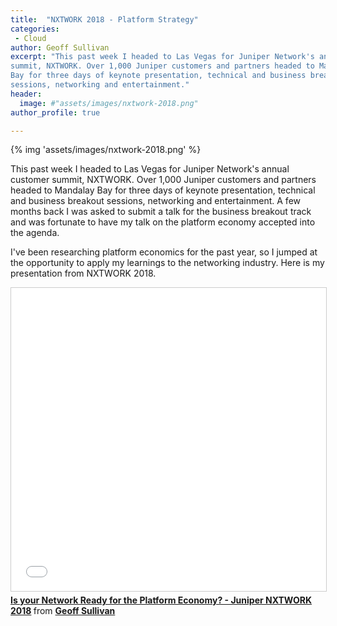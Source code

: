 ```yaml
---
title:  "NXTWORK 2018 - Platform Strategy"
categories:
 - Cloud
author: Geoff Sullivan
excerpt: "This past week I headed to Las Vegas for Juniper Network's annual customer
summit, NXTWORK. Over 1,000 Juniper customers and partners headed to Mandalay
Bay for three days of keynote presentation, technical and business breakout
sessions, networking and entertainment."
header:
  image: #"assets/images/nxtwork-2018.png"
author_profile: true

---
```


{% img 'assets/images/nxtwork-2018.png' %}

This past week I headed to Las Vegas for Juniper Network's annual customer
summit, NXTWORK. Over 1,000 Juniper customers and partners headed to Mandalay
Bay for three days of keynote presentation, technical and business breakout
sessions, networking and entertainment. A few months back I was asked to submit
a talk for the business breakout track and was fortunate to have my talk on the
platform economy accepted into the agenda.

I've been researching platform economics for the past year, so I jumped at the
opportunity to apply my learnings to the networking industry. Here is my
presentation from NXTWORK 2018.

<iframe src="//www.slideshare.net/slideshow/embed_code/key/IFy1MrT1YXyKJu" width="595" height="485" frameborder="0" marginwidth="0" marginheight="0" scrolling="no" style="border:1px solid #CCC; border-width:1px; margin-bottom:5px; max-width: 100%;" allowfullscreen> </iframe> <div style="margin-bottom:5px"> <strong> <a href="//www.slideshare.net/GeoffSullivan2/is-your-network-ready-for-the-platform-economy-juniper-nxtwork-2018" title="Is your Network Ready for the Platform Economy? - Juniper NXTWORK 2018" target="_blank">Is your Network Ready for the Platform Economy? - Juniper NXTWORK 2018</a> </strong> from <strong><a href="https://www.slideshare.net/GeoffSullivan2" target="_blank">Geoff Sullivan</a></strong> </div>  
